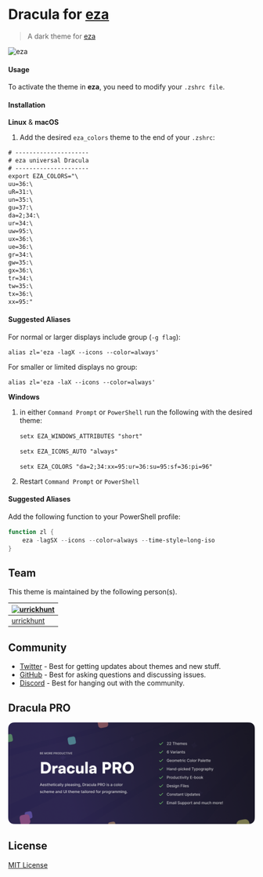 # Dracula for [eza](https://github.com/eza-community/eza)

> A dark theme for [eza](https://github.com/eza-community/eza)
<img width="1495" alt="eza" src="https://github.com/user-attachments/assets/ddc606ac-f10b-4a35-8cf8-c0ffc9035a3d">

#### Usage

To activate the theme in **eza**, you need to modify your `.zshrc file`.

#### Installation

**Linux** & **macOS**

1. Add the desired `eza_colors` theme to the end of your `.zshrc`:

```zshrc
# ---------------------
# eza universal Dracula
# ---------------------
export EZA_COLORS="\
uu=36:\
uR=31:\
un=35:\
gu=37:\
da=2;34:\
ur=34:\
uw=95:\
ux=36:\
ue=36:\
gr=34:\
gw=35:\
gx=36:\
tr=34:\
tw=35:\
tx=36:\
xx=95:"
```
#### Suggested Aliases

For normal or larger displays include group (`-g flag`):

```zshrc
alias zl='eza -lagX --icons --color=always'
```

For smaller or limited displays no group:

```zshrc
alias zl='eza -laX --icons --color=always'
```

**Windows**

1. in either `Command Prompt` or `PowerShell` run the following with the desired theme:

	`setx EZA_WINDOWS_ATTRIBUTES "short"`

	`setx EZA_ICONS_AUTO "always"`

	`setx EZA_COLORS "da=2;34:xx=95:ur=36:su=95:sf=36:pi=96"`

2. Restart `Command Prompt` or `PowerShell`

#### Suggested Aliases

Add the following function to your PowerShell profile:

```ps1
function zl {
    eza -lagSX --icons --color=always --time-style=long-iso
}
```

## Team

This theme is maintained by the following person(s).

| [![urrickhunt](https://github.com/urrickhunt.png?size=100)](https://github.com/urrickhunt)|
| ----------------------------------------------------------------------------------------- |
| [urrickhunt](https://github.com/urrickhunt)                                               |

## Community

- [Twitter](https://twitter.com/draculatheme) - Best for getting updates about themes and new stuff.
- [GitHub](https://github.com/dracula/dracula-theme/discussions) - Best for asking questions and discussing issues.
- [Discord](https://draculatheme.com/discord-invite) - Best for hanging out with the community.

## Dracula PRO

[![Dracula PRO](./.github/dracula-pro.png)](https://draculatheme.com/pro)

## License

[MIT License](./LICENSE)
